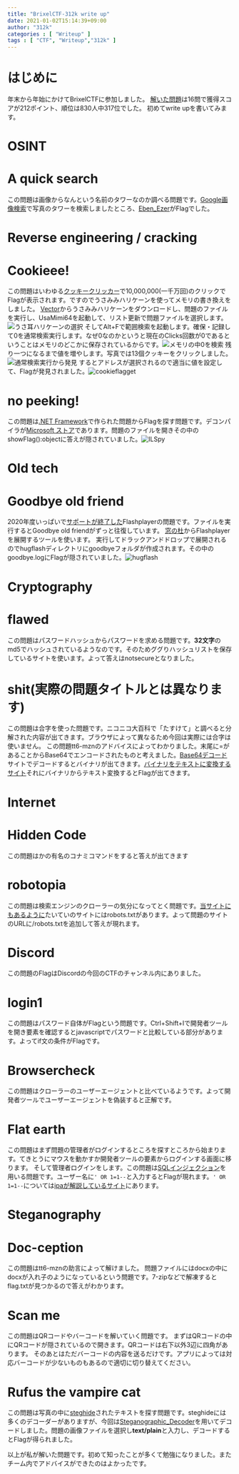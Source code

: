 ```yaml
---
title: "BrixelCTF-312k write up"
date: 2021-01-02T15:14:39+09:00
author: "312k"
categories : [ "Writeup" ]
tags : [ "CTF", "Writeup","312k" ]
---
```

# はじめに
年末から年始にかけてBrixelCTFに参加しました。
[解いた問題](https://ctf.brixel.space/users/104)は16問で獲得スコアが212ポイント、順位は830人中317位でした。
初めてwrite upを書いてみます。
# OSINT
# A quick search
この問題は画像からなんという名前のタワーなのか調べる問題です。[Google画像検索](https://www.google.co.jp/imghp?hl=ja)で写真のタワーを検索しましたところ、[Eben_Ezer](https://en.wikipedia.org/wiki/Eben-Ezer_Tower)がFlagでした。
# Reverse engineering / cracking
# Cookieee!
この問題はいわゆる[クッキークリッカー](https://ja.wikipedia.org/wiki/%E3%82%AF%E3%83%83%E3%82%AD%E3%83%BC%E3%82%AF%E3%83%AA%E3%83%83%E3%82%AB%E3%83%BC)で10,000,000(一千万回)のクリックでFlagが表示されます。ですのでうさみみハリケーンを使ってメモリの書き換えをしました。
[Vector](https://www.vector.co.jp/soft/win95/prog/se375830.html)からうさみみハリケーンをダウンロードし、問題のファイルを実行し、UsaMimi64を起動して、リスト更新で問題ファイルを選択します。![うさ耳ハリケーンの選択](/2021-01-02プロセスの選択.png)
そしてAlt+Fで範囲検索を起動します。確保・記録して0を通常検索実行します。なぜ0なのかというと現在のClicks回数が0であるということはメモリのどこかに保存されているからです。![メモリの中0を検索](/2021-01-02メモリの中0を検索.png)
残り一つになるまで値を増やします。写真では13個クッキーをクリックしました。![通常検索実行から発見](/2021-01-02通常検索実行から発見.png)
するとアドレスが選択されるので適当に値を設定して、Flagが発見されました。![cookieflagget](/2021-01-02cookieflagget.png)

# no peeking!
この問題は[.NET Framework](https://ja.wikipedia.org/wiki/.NET_Framework)で作られた問題からFlagを探す問題です。デコンパイラが[Microsoft ストア](https://www.microsoft.com/ja-jp/p/ilspy/9mxfbkfvsq13?activetab=pivot:overviewtab)であります。問題のファイルを開きその中のshowFlag():objectに答えが隠されていました。![ILSpy](/2021-01-02ILSpy.png)
# Old tech
# Goodbye old friend
2020年度いっぱいで[サポートが終了した](https://www.adobe.com/jp/products/flashplayer/end-of-life.html)Flashplayerの問題です。ファイルを実行するとGoodbye old friendがずっと往復しています。
[窓の杜](https://forest.watch.impress.co.jp/library/software/hugflash/)からFlashplayerを展開するツールを使います。
実行してドラックアンドドロップで展開されるのでhugflashディレクトリにgoodbyeフォルダが作成されます。その中のgoodbye.logにFlagが隠されていました。![hugflash](/2021-01-02hugflash.png)

# Cryptography
# flawed
この問題はパスワードハッシュからパスワードを求める問題です。**32文字**のmd5でハッシュされているようなのです。そのためググりハッシュリストを保存しているサイトを使います。よって答えはnotsecureとなりました。

# shit(実際の問題タイトルとは異なります)
この問題は合字を使った問題です。ニコニコ大百科で「たすけて」と調べると分解された内容が出てきます。ブラウザによって異なるため今回は実際には合字は使いません。
この問題tt6-mznのアドバイスによってわかりました。末尾に=があることからBase64でエンコードされたものと考えました。[Base64デコード](https://tool-taro.com/base64_decode/)サイトでデコードするとバイナリが出てきます。[バイナリをテキストに変換するサイト](https://rakko.tools/tools/75/)それにバイナリからテキスト変換するとFlagが出てきます。
# Internet
# Hidden Code
この問題はかの有名のコナミコマンドをすると答えが出てきます
# robotopia
この問題は検索エンジンのクローラーの気分になってとく問題です。[当サイトにもあるように](https://312k.github.io/nekonyaa.github.io/robots.txt)たいていのサイトにはrobots.txtがあります。よって問題のサイトのURLに/robots.txtを追加して答えが現れます。
# Discord
この問題のFlagはDiscordの今回のCTFのチャンネル内にありました。
# login1
この問題はパスワード自体がFlagという問題です。Ctrl+Shift+Iで開発者ツールを開き要素を確認するとjavascriptでパスワードと比較している部分があります。よってif文の条件がFlagです。
# Browsercheck
この問題はクローラーのユーザーエージェントと比べているようです。よって開発者ツールでユーザーエージェントを偽装すると正解です。
# Flat earth
この問題はまず問題の管理者がログインするところを探すところから始まります。てきとうにマウスを動かすか開発者ツールの要素からログインする画面に移ります。
そして管理者ログインをします。この問題は[SQLインジェクション](https://www.ipa.go.jp/security/vuln/websecurity.html)を用いる問題です。ユーザー名に```' OR 1=1--```と入力するとFlagが現れます。```' OR 1=1--```については[ipaが解説しているサイト](https://www.ipa.go.jp/security/awareness/vendor/programmingv2/contents/502.html)にあります。

# Steganography
# Doc-ception
この問題はtt6-mznの助言によって解けました。
問題ファイルにはdocxの中にdocxが入れ子のようになっているという問題です。7-zipなどで解凍するとflag.txtが見つかるので答えがわかります。
# Scan me
この問題はQRコードやバーコードを解いていく問題です。
まずはQRコードの中にQRコードが隠されているので開きます。QRコードは右下以外3辺に四角があります。
そのあとはただバーコードの内容を送るだけです。アプリによっては対応バーコードが少ないものもあるので適切に切り替えてください。
# Rufus the vampire cat
この問題は写真の中に[steghide](http://steghide.sourceforge.net/)されたテキストを探す問題です。steghideには多くのデコーダーがありますが、今回は[Steganographic_Decoder](https://futureboy.us/stegano/decinput.html)を用いてデコードしました。問題の画像ファイルを選択し**text/plain**と入力し、デコードするとFlagが得られました。

以上が私が解いた問題です。初めて知ったことが多くて勉強になりました。またチーム内でアドバイスができたのはよかったです。